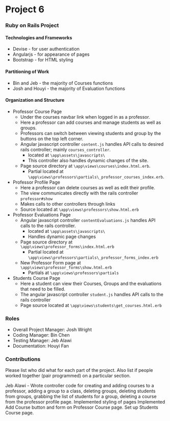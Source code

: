 # Project 6
### Ruby on Rails Project

#### Technologies and Frameworks
* Devise - for user authentication
* Angularjs - for appearance of pages
* Bootstrap - for HTML styling

#### Partitioning of Work
* Bin and Jeb - the majority of Courses functions
* Josh and Houyi - the majority of Evaluation functions

#### Organization and Structure
* Professor Course Page
    * Under the courses navbar link when logged in as a professor.
    * Here a professor can add courses and manage students as well as groups.
    * Professors can switch between viewing students and group by the buttons on the top left corner.
    * Angular javascript controller `content.js` handles API calls to desired rails controller; mainly `courses_controller`.
        * located at `\app\assets\javascripts\`
        * This controller also handles dynamic changes of the site.
    * Page source directory at `\app\views\courses\index.html.erb`.
        * Partial located at `\app\views\professors\partials\_professor_courses_index.erb`.
* Professor Profile Page
    * Here a professor can delete courses as well as edit their profile.
    * The view communicates directly with the rails controller `professor#show`
    * Makes calls to other controllers through links
    * Source located at `\app\views\professors\show.html.erb`
* Professor Evaluations Page
    * Angular javascript controller `contentEvaluations.js` handles API calls to the rails controller.
        * located at `\app\assets\javascripts\`
        * Handles dynamic page changes
    * Page source directory at `\app\views\professor_forms\index.html.erb`
        * Partial located at `\app\views\professors\partials\_professor_forms_index.erb`
    * New Professor Form page at `\app\views\professor_forms\show.html.erb`
        * Partials at `\app\views\professors\partials`
* Students Course Page
    * Here a student can view their Courses, Groups and the evaluations that need to be filled.
    * The angular javascript controller `student.js` handles API calls to the rails controller
    * Page source located at `\app\views\students\get_courses.html.erb`

### Roles
* Overall Project Manager: Josh Wright
* Coding Manager: Bin Chen
* Testing Manager: Jeb Alawi 
* Documentation: Houyi Fan

### Contributions
Please list who did what for each part of the project.
Also list if people worked together (pair programmed) on a particular section.

Jeb Alawi - Wrote controller code for creating and adding courses to a professor, 
adding a group to a class, deleting groups, deleting students from groups, grabbing the list of
students for a group, deleting a course from the professor profile page. Implemented styling of pages
Implemented Add Course button and form on Professor Course page. Set up Students Course page.